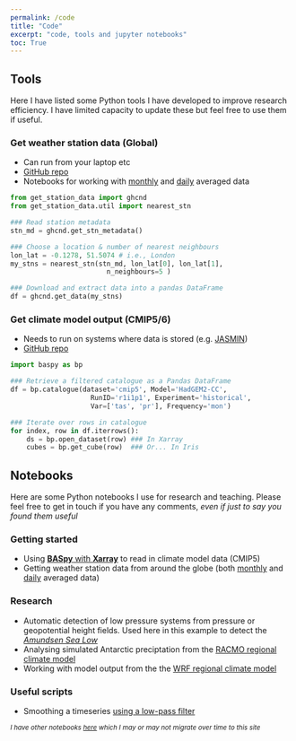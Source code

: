 ```yaml
---
permalink: /code
title: "Code"
excerpt: "code, tools and jupyter notebooks"
toc: True
---
```


## Tools

Here I have listed some Python tools I have developed to improve research efficiency. I have limited capacity to update these but feel free to use them if useful.

### Get **weather station** data (Global) 
* Can run from your laptop etc
* [GitHub repo](https://github.com/scotthosking/get-station-data)
* Notebooks for working with [monthly](/notebooks/ghcn_monthly) and [daily](/notebooks/ghcn_daily) averaged data

```python
from get_station_data import ghcnd
from get_station_data.util import nearest_stn

### Read station metadata
stn_md = ghcnd.get_stn_metadata()

### Choose a location & number of nearest neighbours
lon_lat = -0.1278, 51.5074 # i.e., London
my_stns = nearest_stn(stn_md, lon_lat[0], lon_lat[1],
                        n_neighbours=5 )

### Download and extract data into a pandas DataFrame
df = ghcnd.get_data(my_stns)
```

### Get **climate model** output (CMIP5/6)
* Needs to run on systems where data is stored (e.g. [JASMIN](http://www.jasmin.ac.uk/))
* [GitHub repo](https://github.com/scotthosking/baspy)

```python
import baspy as bp

### Retrieve a filtered catalogue as a Pandas DataFrame
df = bp.catalogue(dataset='cmip5', Model='HadGEM2-CC', 
                    RunID='r1i1p1', Experiment='historical', 
                    Var=['tas', 'pr'], Frequency='mon')

### Iterate over rows in catalogue
for index, row in df.iterrows():
    ds = bp.open_dataset(row) ### In Xarray
    cubes = bp.get_cube(row)  ### Or... In Iris
```


## Notebooks

Here are some Python notebooks I use for research and teaching. Please feel free to get in touch if you have any comments, _even if just to say you found them useful_

### Getting started
* Using [**BASpy** with **Xarray**](/notebooks/baspy_using_xarray) to read in climate model data (CMIP5)
* Getting weather station data from around the globe (both [monthly](/notebooks/ghcn_monthly) and [daily](/notebooks/ghcn_daily) averaged data) 

### Research
* Automatic detection of low pressure systems from pressure or geopotential height fields. Used here in this example to detect the [_Amundsen Sea Low_](/notebooks/asl_detection)
* Analysing simulated Antarctic preciptation from the [RACMO regional climate model](/notebooks/racmo_with_xarray)
* Working with model output from the the [WRF regional climate model](/notebooks/wrf_with_xarray)

### Useful scripts
* Smoothing a timeseries [using a low-pass filter](/notebooks/smooth_timeseries)

<sub>_I have other notebooks [here](https://nbviewer.jupyter.org/github/scott-hosking/notebooks/tree/master/) which I may or may not migrate over time to this site_</sub>